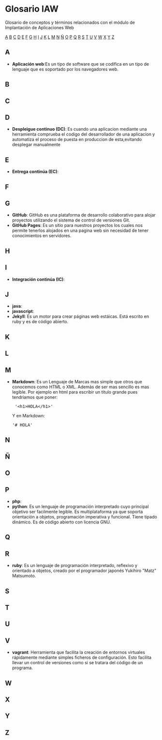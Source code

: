 # Glosario IAW

Glosario de conceptos y términos relacionados con el módulo de Implantación de Aplicaciones Web

[A](#a) [B](#b) [C](#c) [D](#d) [E](#e) [F](#f) [G](#g) [H](#h) [I](#i) [J](#j) [K](#k) [L](#l) [M](#m) [N](#n) [Ñ](#ñ) [O](#o) [P](#p) [Q](#q) [R](#r) [S](#s) [T](#t) [U](#u) [V](#v) [W](#w) [X](#x) [Y](#y) [Z](#z)

## A



* **Aplicación web**:Es un tipo de software que se codifica en un tipo de lenguaje que es soportado por los navegadores web.

## B
## C
## D

* **Despleigue continuo (DC)**: Es cuando una aplicacion mediante una herramienta comprueba el codigo del desarrollador de una aplicacion y automatiza el proceso de puesta en produccion de esta,evitando desplegar manualmente

## E

* **Entrega continúa (EC)**:

## F
## G

* **GitHub**: GitHub es una plataforma de desarrollo colaborativo para alojar proyectos utilizando el sistema de control de versiones Git.
* **GitHub Pages**: Es un sitio para nuestros proyectos los cuales nos permite tenerlos alojados en una pagina web sin necesidad de tener conocimientos en servidores.

## H
## I

* **Integración continúa (IC)**:

## J

* **java**:
* **javascript**:
* **Jekyll**: Es un motor para crear páginas web estáicas. Está escrito en ruby y es de código abierto.

## K
## L
## M
* **Markdown**: Es un Lenguaje de Marcas mas simple que otros que conocemos como  HTML o XML. Además de ser mas sencillo es mas legible. Por ejemplo en html para escribir un titulo grande pues tendriamos que poner:<pre> '&lt;h1&gt;HOLA&lt;/h1&gt;' </pre> Y en Markdown: <pre>'# HOLA'</pre>  

## N
## Ñ
## O
## P

* **php**:
* **python**: Es un lenguaje de programación interpretado cuyo principal objetivo ser facilmente legible. Es multiplataforma ya que soporta orientación a objetos, programación imperativa y funcional. Tiene tipado dinámico. Es de código abierto con licencia GNU.

## Q
## R

* **ruby**: Es un lenguaje de programación interpretado, reflexivo y orientado a objetos, creado por el programador japonés Yukihiro "Matz" Matsumoto.

## S
## T
## U
## V

* **vagrant**: Herramienta que facilita la creación de entornos virtuales rápidamente mediante simples ficheros de configuración. Esto facilita llevar un control de versiones como si se tratara del código de un programa.

## W
## X
## Y
## Z

